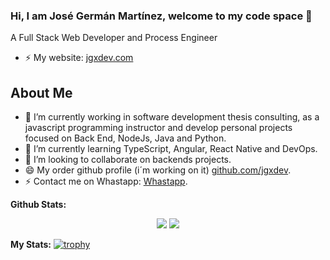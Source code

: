 ### Hi, I am José Germán Martínez, welcome to my code space 👋
A Full Stack Web Developer and Process Engineer
- ⚡ My website: [jgxdev.com](https://jgxdev.com)

## About Me

- 🔭 I’m currently working in software development thesis consulting, as a javascript programming instructor and develop personal projects focused on Back End, NodeJs, Java and Python.
- 🌱 I’m currently learning TypeScript, Angular, React Native and DevOps.
- 👯 I’m looking to collaborate on backends projects.
- 😄 My order github profile (i´m working on it) [github.com/jgxdev](https://github.com/jgxdev).
- ⚡ Contact me on Whastapp: [Whastapp](https://wa.link/mhqy21).

**Github Stats:**

<p align="center">

  <img src="https://github-readme-stats.vercel.app/api?username=josegermanx&hide=stars&show_icons=true&theme=ligth&line_height=32">
  <img src="https://github-readme-stats.vercel.app/api/top-langs/?username=josegermanx&count_private=true&theme=ligth">

</p>

**My Stats:**
[![trophy](https://github-profile-trophy.vercel.app/?username=josegermanx)](https://github.com/ryo-ma/github-profile-trophy)

